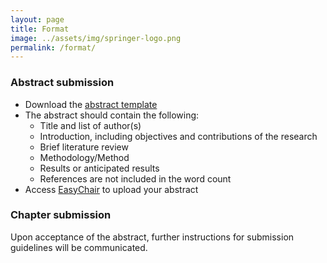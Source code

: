 ```yaml
---
layout: page
title: Format
image: ../assets/img/springer-logo.png
permalink: /format/
---
```


### Abstract submission
- Download the [abstract template](../assets/doc/Abstract_Template_splnproc1703.docm)
- The abstract should contain the following:
    - Title and list of author(s)
    - Introduction, including objectives and contributions of the research
    - Brief literature review
    - Methodology/Method 
    - Results or anticipated results 
    - References are not included in the word count
- Access [EasyChair]() to upload your abstract

### Chapter submission
Upon acceptance of the abstract, further instructions for submission guidelines will be communicated.
